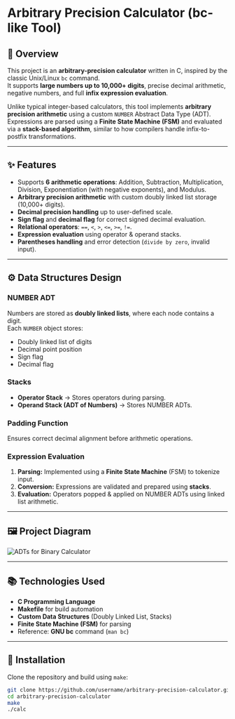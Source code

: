# Arbitrary Precision Calculator (bc-like Tool)

## 📖 Overview
This project is an **arbitrary-precision calculator** written in C, inspired by the classic Unix/Linux `bc` command.  
It supports **large numbers up to 10,000+ digits**, precise decimal arithmetic, negative numbers, and full **infix expression evaluation**.  

Unlike typical integer-based calculators, this tool implements **arbitrary precision arithmetic** using a custom `NUMBER` Abstract Data Type (ADT).  
Expressions are parsed using a **Finite State Machine (FSM)** and evaluated via a **stack-based algorithm**, similar to how compilers handle infix-to-postfix transformations.

---

## ✨ Features
- Supports **6 arithmetic operations**: Addition, Subtraction, Multiplication, Division, Exponentiation (with negative exponents), and Modulus.  
- **Arbitrary precision arithmetic** with custom doubly linked list storage (10,000+ digits).  
- **Decimal precision handling** up to user-defined scale.  
- **Sign flag** and **decimal flag** for correct signed decimal evaluation.  
- **Relational operators**: `==`, `<`, `>`, `<=`, `>=`, `!=`.  
- **Expression evaluation** using operator & operand stacks.  
- **Parentheses handling** and error detection (`divide by zero`, invalid input).  

---

## ⚙️  Data Structures Design  

### **NUMBER ADT**
Numbers are stored as **doubly linked lists**, where each node contains a digit.  
Each `NUMBER` object stores:  
- Doubly linked list of digits  
- Decimal point position  
- Sign flag  
- Decimal flag  

### **Stacks**
- **Operator Stack** → Stores operators during parsing.  
- **Operand Stack (ADT of Numbers)** → Stores NUMBER ADTs.  

### **Padding Function**
Ensures correct decimal alignment before arithmetic operations.  

### **Expression Evaluation**
1. **Parsing:** Implemented using a **Finite State Machine** (FSM) to tokenize input.  
2. **Conversion:** Expressions are validated and prepared using **stacks**.  
3. **Evaluation:** Operators popped & applied on NUMBER ADTs using linked list arithmetic.  

---

## 🖼️ Project Diagram  

![ADTs for Binary Calculator](ADTs.png)

---

## 📚 Technologies Used
- **C Programming Language**  
- **Makefile** for build automation  
- **Custom Data Structures** (Doubly Linked List, Stacks)  
- **Finite State Machine (FSM)** for parsing  
- Reference: **GNU bc** command (`man bc`)  

---

## 🚀 Installation
Clone the repository and build using `make`:
```bash
git clone https://github.com/username/arbitrary-precision-calculator.git
cd arbitrary-precision-calculator
make
./calc
```
